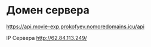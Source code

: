 # Домен сервера
https://api.movie-exp.prokofyev.nomoredomains.icu/api

IP Сервера http://62.84.113.249/
